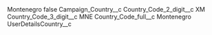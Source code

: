 <?xml version="1.0" encoding="UTF-8"?>
<CustomMetadata xmlns="http://soap.sforce.com/2006/04/metadata" xmlns:xsi="http://www.w3.org/2001/XMLSchema-instance" xmlns:xsd="http://www.w3.org/2001/XMLSchema">
    <label>Montenegro</label>
    <protected>false</protected>
    <values>
        <field>Campaign_Country__c</field>
        <value xsi:nil="true"/>
    </values>
    <values>
        <field>Country_Code_2_digit__c</field>
        <value xsi:type="xsd:string">XM</value>
    </values>
    <values>
        <field>Country_Code_3_digit__c</field>
        <value xsi:type="xsd:string">MNE</value>
    </values>
    <values>
        <field>Country_Code_full__c</field>
        <value xsi:type="xsd:string">Montenegro</value>
    </values>
    <values>
        <field>UserDetailsCountry__c</field>
        <value xsi:nil="true"/>
    </values>
</CustomMetadata>
